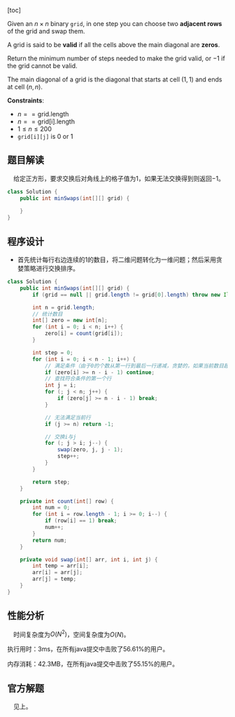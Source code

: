 [toc]

Given an $n \times n$ binary `grid`, in one step you can choose two **adjacent rows** of the grid and swap them.

A grid is said to be **valid** if all the cells above the main diagonal are **zeros**.

Return the minimum number of steps needed to make the grid valid, or $-1$ if the grid cannot be valid.

The main diagonal of a grid is the diagonal that starts at cell $(1, 1)$ and ends at cell $(n, n)$.



**Constraints**:

* $n == \text{grid.length}$
* $n == \text{grid[i].length}$
* $1 \le n \le 200$
* `grid[i][j]` is $0$ or $1$



## 题目解读

&emsp;给定正方形，要求交换后对角线上的格子值为$1$，如果无法交换得到则返回$-1$。

```java
class Solution {
    public int minSwaps(int[][] grid) {
        
    }
}
```

## 程序设计

* 首先统计每行右边连续的$1$的数目，将二维问题转化为一维问题；然后采用贪婪策略进行交换排序。

```java
class Solution {
    public int minSwaps(int[][] grid) {
        if (grid == null || grid.length != grid[0].length) throw new IllegalArgumentException("invalid param");

        int n = grid.length;
        // 统计数目
        int[] zero = new int[n];
        for (int i = 0; i < n; i++) {
            zero[i] = count(grid[i]);
        }

        int step = 0;
        for (int i = 0; i < n - 1; i++) {
            // 满足条件（由于0的个数从第一行到最后一行递减，贪婪的，如果当前数目超过所需数目，则不必交换）
            if (zero[i] >= n - i - 1) continue;
            // 查找符合条件的第一个行
            int j = i;
            for (; j < n; j++) {
                if (zero[j] >= n - i - 1) break; 
            }

            // 无法满足当前行
            if (j >= n) return -1;

            // 交换i与j
            for (; j > i; j--) {
                swap(zero, j, j - 1);
                step++;
            }
        }

        return step;
    }

    private int count(int[] row) {
        int num = 0;
        for (int i = row.length - 1; i >= 0; i--) {
            if (row[i] == 1) break;
            num++;
        }
        return num;
    }

    private void swap(int[] arr, int i, int j) {
        int temp = arr[i];
        arr[i] = arr[j];
        arr[j] = temp;
    }
}
```

## 性能分析

&emsp;时间复杂度为$O(N^2)$，空间复杂度为$O(N)$。

执行用时：3ms，在所有java提交中击败了56.61%的用户。

内存消耗：42.3MB，在所有java提交中击败了55.15%的用户。

## 官方解题

&emsp;见上。